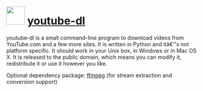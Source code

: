 ﻿# <img src="https://cdn.rawgit.com/chocolatey/chocolatey-coreteampackages/a42da86c9cc480a5f3f23677e0d73d88416a3b3c/icons/y-dl.svg" width="48" height="48"/> [youtube-dl](https://chocolatey.org/packages/youtube-dl)


youtube-dl is a small command-line program to download videos from YouTube.com and a few more sites. It is written in Python and itâ€™s not platform specific. It should work in your Unix box, in Windows or in Mac OS X. It is released to the public domain, which means you can modify it, redistribute it or use it however you like.

Optional dependency package: [ffmpeg](/packages/ffmpeg) (for stream extraction and conversion support)

